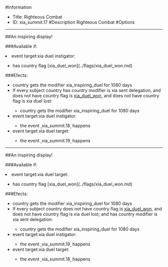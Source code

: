 #Information
 - Title: Righteous Combat
 - ID: xia_summit.17
#Description
Righteous Combat
#Options

___
##An inspiring display!

###Available if:
<li>event target:xia duel instigator:</li><ul><li>has country flag [xia_duel_won](../flags/xia_duel_won.md)</li></ul>

###Efects:<ul><li>country gets the modifier xia_inspiring_duel for 1080 days</li><li>If every subject country has country modifier is xia sent delegation, and does not have country flag is [xia_duel_won](../flags/xia_duel_won.md), and does not have country flag is xia duel lost:</li><ul><li>country gets the modifier xia_inspiring_duel for 1080 days</li></ul><li>event target:xia duel instigator:</li><ul><li>the event ˻xia_summit.18˼ happens</li></ul><li>event target:xia duel target:</li><ul><li>the event ˻xia_summit.19˼ happens</li></ul></ul>

___
##An inspiring display!

###Available if:
<li>event target:xia duel target:</li><ul><li>has country flag [xia_duel_won](../flags/xia_duel_won.md)</li></ul>

###Efects:<ul><li>country gets the modifier xia_inspiring_duel for 1080 days</li><li>If every subject country does not have country flag is [xia_duel_won](../flags/xia_duel_won.md), and does not have country flag is xia duel lost; and  has country modifier is xia sent delegation:</li><ul><li>country gets the modifier xia_inspiring_duel for 1080 days</li></ul><li>event target:xia duel instigator:</li><ul><li>the event ˻xia_summit.19˼ happens</li></ul><li>event target:xia duel target:</li><ul><li>the event ˻xia_summit.18˼ happens</li></ul></ul>
